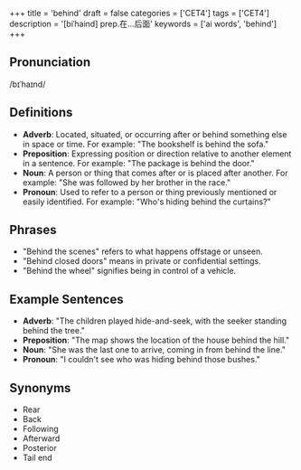 +++
title = 'behind'
draft = false
categories = ['CET4']
tags = ['CET4']
description = '[biˈhaind] prep.在…后面'
keywords = ['ai words', 'behind']
+++

## Pronunciation
/bɪˈhaɪnd/

## Definitions
- **Adverb**: Located, situated, or occurring after or behind something else in space or time. For example: "The bookshelf is behind the sofa."
- **Preposition**: Expressing position or direction relative to another element in a sentence. For example: "The package is behind the door."
- **Noun**: A person or thing that comes after or is placed after another. For example: "She was followed by her brother in the race."
- **Pronoun**: Used to refer to a person or thing previously mentioned or easily identified. For example: "Who's hiding behind the curtains?"

## Phrases
- "Behind the scenes" refers to what happens offstage or unseen.
- "Behind closed doors" means in private or confidential settings.
- "Behind the wheel" signifies being in control of a vehicle.

## Example Sentences
- **Adverb**: "The children played hide-and-seek, with the seeker standing behind the tree."
- **Preposition**: "The map shows the location of the house behind the hill."
- **Noun**: "She was the last one to arrive, coming in from behind the line."
- **Pronoun**: "I couldn't see who was hiding behind those bushes."

## Synonyms
- Rear
- Back
- Following
- Afterward
- Posterior
- Tail end
